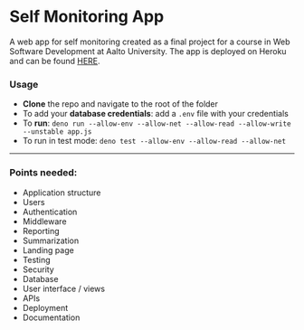# Self Monitoring App
A web app for self monitoring created as a final project for a course in Web Software Development at Aalto University. The app is deployed on Heroku and can be found [HERE](https://self-monitoring.herokuapp.com/).
### Usage
- __Clone__ the repo and navigate to the root of the folder
- To add your __database credentials__: add a `.env` file with your credentials
- To __run__: `deno run --allow-env --allow-net --allow-read --allow-write --unstable app.js`
- To run in test mode: `deno test --allow-env --allow-read --allow-net`
---


### Points needed:
- Application structure
- Users
- Authentication
- Middleware
- Reporting
- Summarization
- Landing page
- Testing
- Security
- Database
- User interface / views
- APIs
- Deployment
- Documentation
